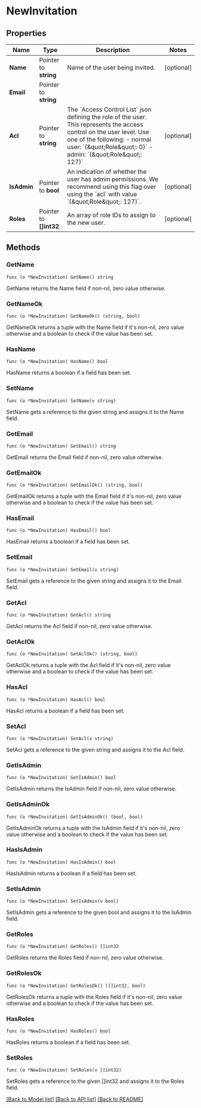 # NewInvitation

## Properties

Name | Type | Description | Notes
------------ | ------------- | ------------- | -------------
**Name** | Pointer to **string** | Name of the user being invited. | [optional] 
**Email** | Pointer to **string** |  | 
**Acl** | Pointer to **string** | The &#x60;Access Control List&#x60; json defining the role of the user.  This represents the access control on the user level. Use one of the following: - normal user: &#x60;{\&quot;Role\&quot;: 0}&#x60; - admin: &#x60;{\&quot;Role\&quot;: 127}&#x60;  | [optional] 
**IsAdmin** | Pointer to **bool** | An indication of whether the user has admin permissions. We recommend using this flag over using the &#x60;acl&#x60; with value &#x60;{\&quot;Role\&quot;: 127}&#x60;.  | [optional] 
**Roles** | Pointer to **[]int32** | An array of role IDs to assign to the new user. | [optional] 

## Methods

### GetName

`func (o *NewInvitation) GetName() string`

GetName returns the Name field if non-nil, zero value otherwise.

### GetNameOk

`func (o *NewInvitation) GetNameOk() (string, bool)`

GetNameOk returns a tuple with the Name field if it's non-nil, zero value otherwise
and a boolean to check if the value has been set.

### HasName

`func (o *NewInvitation) HasName() bool`

HasName returns a boolean if a field has been set.

### SetName

`func (o *NewInvitation) SetName(v string)`

SetName gets a reference to the given string and assigns it to the Name field.

### GetEmail

`func (o *NewInvitation) GetEmail() string`

GetEmail returns the Email field if non-nil, zero value otherwise.

### GetEmailOk

`func (o *NewInvitation) GetEmailOk() (string, bool)`

GetEmailOk returns a tuple with the Email field if it's non-nil, zero value otherwise
and a boolean to check if the value has been set.

### HasEmail

`func (o *NewInvitation) HasEmail() bool`

HasEmail returns a boolean if a field has been set.

### SetEmail

`func (o *NewInvitation) SetEmail(v string)`

SetEmail gets a reference to the given string and assigns it to the Email field.

### GetAcl

`func (o *NewInvitation) GetAcl() string`

GetAcl returns the Acl field if non-nil, zero value otherwise.

### GetAclOk

`func (o *NewInvitation) GetAclOk() (string, bool)`

GetAclOk returns a tuple with the Acl field if it's non-nil, zero value otherwise
and a boolean to check if the value has been set.

### HasAcl

`func (o *NewInvitation) HasAcl() bool`

HasAcl returns a boolean if a field has been set.

### SetAcl

`func (o *NewInvitation) SetAcl(v string)`

SetAcl gets a reference to the given string and assigns it to the Acl field.

### GetIsAdmin

`func (o *NewInvitation) GetIsAdmin() bool`

GetIsAdmin returns the IsAdmin field if non-nil, zero value otherwise.

### GetIsAdminOk

`func (o *NewInvitation) GetIsAdminOk() (bool, bool)`

GetIsAdminOk returns a tuple with the IsAdmin field if it's non-nil, zero value otherwise
and a boolean to check if the value has been set.

### HasIsAdmin

`func (o *NewInvitation) HasIsAdmin() bool`

HasIsAdmin returns a boolean if a field has been set.

### SetIsAdmin

`func (o *NewInvitation) SetIsAdmin(v bool)`

SetIsAdmin gets a reference to the given bool and assigns it to the IsAdmin field.

### GetRoles

`func (o *NewInvitation) GetRoles() []int32`

GetRoles returns the Roles field if non-nil, zero value otherwise.

### GetRolesOk

`func (o *NewInvitation) GetRolesOk() ([]int32, bool)`

GetRolesOk returns a tuple with the Roles field if it's non-nil, zero value otherwise
and a boolean to check if the value has been set.

### HasRoles

`func (o *NewInvitation) HasRoles() bool`

HasRoles returns a boolean if a field has been set.

### SetRoles

`func (o *NewInvitation) SetRoles(v []int32)`

SetRoles gets a reference to the given []int32 and assigns it to the Roles field.


[[Back to Model list]](../README.md#documentation-for-models) [[Back to API list]](../README.md#documentation-for-api-endpoints) [[Back to README]](../README.md)


